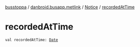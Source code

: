 [busstoppa](../../index.md) / [danbroid.busapp.metlink](../index.md) / [Notice](index.md) / [recordedAtTime](./recorded-at-time.md)

# recordedAtTime

`val recordedAtTime: `[`Date`](https://docs.oracle.com/javase/8/docs/api/java/util/Date.html)